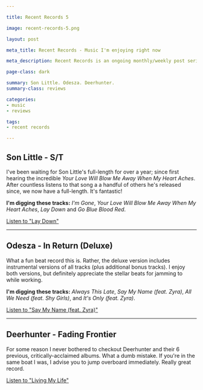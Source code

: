 ```yaml
---

title: Recent Records 5

image: recent-records-5.png

layout: post

meta_title: Recent Records - Music I'm enjoying right now

meta_description: Recent Records is an ongoing monthly/weekly post series about albums I'm digging.

page-class: dark

summary: Son Little. Odesza. Deerhunter.
summary-class: reviews

categories:
- music
- reviews

tags:
- recent records

---
```

## Son Little - S/T

I've been waiting for Son Little's full-length for over a year; since first hearing the incredible _Your Love Will Blow Me Away When My Heart Aches_. After countless listens to that song a a handful of others he's released since, we now have a full-length. It's fantastic!

**I'm digging these tracks:** _I'm Gone_, _Your Love Will Blow Me Away When My Heart Aches_, _Lay Down_ and _Go Blue Blood Red_.

[Listen to "Lay Down"](https://www.youtube.com/watch?v=FK8rJxJONsc)


* * *

## Odesza - In Return (Deluxe)

What a fun beat record this is. Rather, the deluxe version includes instrumental versions of all tracks (plus additional bonus tracks). I enjoy both versions, but definitely appreciate the stellar beats for jamming to while working.

**I'm digging these tracks:** _Always This Late_, _Say My Name (feat. Zyra)_, _All We Need (feat. Shy Girls)_, and _It's Only (feat. Zyra)_.

[Listen to "Say My Name (feat. Zyra)"](https://www.youtube.com/watch?v=QMssNXBCCl0)


* * *

## Deerhunter - Fading Frontier

For some reason I never bothered to checkout Deerhunter and their 6 previous, critically-acclaimed albums. What a dumb mistake. If you're in the same boat I was, I advise you to jump overboard immediately. Really great record.

[Listen to "Living My Life"](https://www.youtube.com/watch?v=1x8_3kHM18s)
